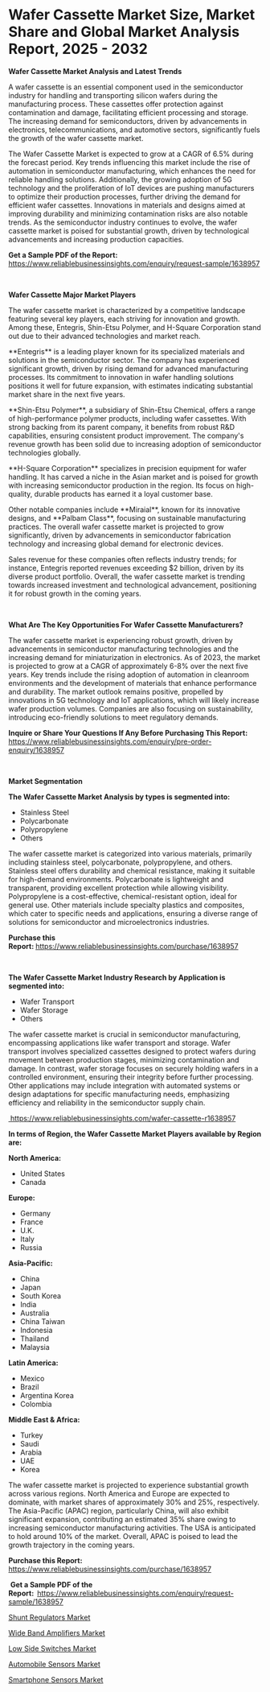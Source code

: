 <p><h1>Wafer Cassette Market Size, Market Share and Global Market Analysis Report, 2025 - 2032</h1></p><p><strong>Wafer Cassette Market Analysis and Latest Trends</strong></p>
<p><p>A wafer cassette is an essential component used in the semiconductor industry for handling and transporting silicon wafers during the manufacturing process. These cassettes offer protection against contamination and damage, facilitating efficient processing and storage. The increasing demand for semiconductors, driven by advancements in electronics, telecommunications, and automotive sectors, significantly fuels the growth of the wafer cassette market.</p><p>The Wafer Cassette Market is expected to grow at a CAGR of 6.5% during the forecast period. Key trends influencing this market include the rise of automation in semiconductor manufacturing, which enhances the need for reliable handling solutions. Additionally, the growing adoption of 5G technology and the proliferation of IoT devices are pushing manufacturers to optimize their production processes, further driving the demand for efficient wafer cassettes. Innovations in materials and designs aimed at improving durability and minimizing contamination risks are also notable trends. As the semiconductor industry continues to evolve, the wafer cassette market is poised for substantial growth, driven by technological advancements and increasing production capacities.</p></p>
<p><strong>Get a Sample PDF of the Report:&nbsp;</strong> <a href="https://www.reliablebusinessinsights.com/enquiry/request-sample/1638957?utm_campaign=1106&utm_medium=2&utm_source=Github&utm_content=ia&utm_term=06042025&utm_id=wafer-cassette">https://www.reliablebusinessinsights.com/enquiry/request-sample/1638957</a></p>
<p>&nbsp;</p>
<p><strong>Wafer Cassette Major Market Players</strong></p>
<p><p>The wafer cassette market is characterized by a competitive landscape featuring several key players, each striving for innovation and growth. Among these, Entegris, Shin-Etsu Polymer, and H-Square Corporation stand out due to their advanced technologies and market reach.</p><p>**Entegris** is a leading player known for its specialized materials and solutions in the semiconductor sector. The company has experienced significant growth, driven by rising demand for advanced manufacturing processes. Its commitment to innovation in wafer handling solutions positions it well for future expansion, with estimates indicating substantial market share in the next five years.</p><p>**Shin-Etsu Polymer**, a subsidiary of Shin-Etsu Chemical, offers a range of high-performance polymer products, including wafer cassettes. With strong backing from its parent company, it benefits from robust R&D capabilities, ensuring consistent product improvement. The company's revenue growth has been solid due to increasing adoption of semiconductor technologies globally.</p><p>**H-Square Corporation** specializes in precision equipment for wafer handling. It has carved a niche in the Asian market and is poised for growth with increasing semiconductor production in the region. Its focus on high-quality, durable products has earned it a loyal customer base.</p><p>Other notable companies include **Miraial**, known for its innovative designs, and **Palbam Class**, focusing on sustainable manufacturing practices. The overall wafer cassette market is projected to grow significantly, driven by advancements in semiconductor fabrication technology and increasing global demand for electronic devices.</p><p>Sales revenue for these companies often reflects industry trends; for instance, Entegris reported revenues exceeding $2 billion, driven by its diverse product portfolio. Overall, the wafer cassette market is trending towards increased investment and technological advancement, positioning it for robust growth in the coming years.</p></p>
<p>&nbsp;</p>
<p><strong>What Are The Key Opportunities For Wafer Cassette Manufacturers?</strong></p>
<p><p>The wafer cassette market is experiencing robust growth, driven by advancements in semiconductor manufacturing technologies and the increasing demand for miniaturization in electronics. As of 2023, the market is projected to grow at a CAGR of approximately 6-8% over the next five years. Key trends include the rising adoption of automation in cleanroom environments and the development of materials that enhance performance and durability. The market outlook remains positive, propelled by innovations in 5G technology and IoT applications, which will likely increase wafer production volumes. Companies are also focusing on sustainability, introducing eco-friendly solutions to meet regulatory demands.</p></p>
<p><strong>Inquire or Share Your Questions If Any Before Purchasing This Report:</strong> <a href="https://www.reliablebusinessinsights.com/enquiry/pre-order-enquiry/1638957?utm_campaign=1106&utm_medium=2&utm_source=Github&utm_content=ia&utm_term=06042025&utm_id=wafer-cassette">https://www.reliablebusinessinsights.com/enquiry/pre-order-enquiry/1638957</a></p>
<p>&nbsp;</p>
<p><strong>Market Segmentation</strong></p>
<p><strong>The Wafer Cassette Market Analysis by types is segmented into:</strong></p>
<p><ul><li>Stainless Steel</li><li>Polycarbonate</li><li>Polypropylene</li><li>Others</li></ul></p>
<p><p>The wafer cassette market is categorized into various materials, primarily including stainless steel, polycarbonate, polypropylene, and others. Stainless steel offers durability and chemical resistance, making it suitable for high-demand environments. Polycarbonate is lightweight and transparent, providing excellent protection while allowing visibility. Polypropylene is a cost-effective, chemical-resistant option, ideal for general use. Other materials include specialty plastics and composites, which cater to specific needs and applications, ensuring a diverse range of solutions for semiconductor and microelectronics industries.</p></p>
<p><strong>Purchase this Report:&nbsp;</strong><a href="https://www.reliablebusinessinsights.com/purchase/1638957?utm_campaign=1106&utm_medium=2&utm_source=Github&utm_content=ia&utm_term=06042025&utm_id=wafer-cassette">https://www.reliablebusinessinsights.com/purchase/1638957</a></p>
<p>&nbsp;</p>
<p><strong>The Wafer Cassette Market Industry Research by Application is segmented into:</strong></p>
<p><ul><li>Wafer Transport</li><li>Wafer Storage</li><li>Others</li></ul></p>
<p><p>The wafer cassette market is crucial in semiconductor manufacturing, encompassing applications like wafer transport and storage. Wafer transport involves specialized cassettes designed to protect wafers during movement between production stages, minimizing contamination and damage. In contrast, wafer storage focuses on securely holding wafers in a controlled environment, ensuring their integrity before further processing. Other applications may include integration with automated systems or design adaptations for specific manufacturing needs, emphasizing efficiency and reliability in the semiconductor supply chain.</p></p>
<p><a href="https://www.reliablebusinessinsights.com/wafer-cassette-r1638957?utm_campaign=1106&utm_medium=2&utm_source=Github&utm_content=ia&utm_term=06042025&utm_id=wafer-cassette">&nbsp;https://www.reliablebusinessinsights.com/wafer-cassette-r1638957</a></p>
<p><strong>In terms of Region, the Wafer Cassette Market Players available by Region are:</strong></p>
<p>
    <p> <strong> North America: </strong>
        <ul>
            <li>United States</li>
            <li>Canada</li>
        </ul>
        </p> 
    <p> <strong> Europe: </strong>
        <ul>
            <li>Germany</li>
            <li>France</li>
            <li>U.K.</li>
            <li>Italy</li>
            <li>Russia</li>
        </ul>
        </p> 
    <p> <strong> Asia-Pacific: </strong>
        <ul>
            <li>China</li>
            <li>Japan</li>
            <li>South Korea</li>
            <li>India</li>
            <li>Australia</li>
            <li>China Taiwan</li>
            <li>Indonesia</li>
            <li>Thailand</li>
            <li>Malaysia</li>
        </ul>
        </p> 
    <p> <strong> Latin America: </strong>
        <ul>
            <li>Mexico</li>
            <li>Brazil</li>
            <li>Argentina Korea</li>
            <li>Colombia</li>
        </ul>
        </p> 
    <p> <strong> Middle East & Africa: </strong>
        <ul>
            <li>Turkey</li>
            <li>Saudi</li>
            <li>Arabia</li>
            <li>UAE</li>
            <li>Korea</li>
        </ul>
    </p>
    </p>
<p><p>The wafer cassette market is projected to experience substantial growth across various regions. North America and Europe are expected to dominate, with market shares of approximately 30% and 25%, respectively. The Asia-Pacific (APAC) region, particularly China, will also exhibit significant expansion, contributing an estimated 35% share owing to increasing semiconductor manufacturing activities. The USA is anticipated to hold around 10% of the market. Overall, APAC is poised to lead the growth trajectory in the coming years.</p></p>
<p><strong>Purchase this Report: </strong><a href="https://www.reliablebusinessinsights.com/purchase/1638957?utm_campaign=1106&utm_medium=2&utm_source=Github&utm_content=ia&utm_term=06042025&utm_id=wafer-cassette">https://www.reliablebusinessinsights.com/purchase/1638957</a></p>
<p>&nbsp;<strong>Get a Sample PDF of the Report:&nbsp;&nbsp;</strong><a href="https://www.reliablebusinessinsights.com/enquiry/request-sample/1638957?utm_campaign=1106&utm_medium=2&utm_source=Github&utm_content=ia&utm_term=06042025&utm_id=wafer-cassette">https://www.reliablebusinessinsights.com/enquiry/request-sample/1638957</a></p>
<p><strong></strong></p>
<p><p><a href="https://github.com/rjaibiagha/Market-Research-Report-List-1/blob/main/shunt-regulators-market.md?utm_campaign=1106&utm_medium=2&utm_source=Github&utm_content=ia&utm_term=06042025&utm_id=wafer-cassette">Shunt Regulators Market</a></p><p><a href="https://github.com/rumaskdallys2/Market-Research-Report-List-1/blob/main/wide-band-amplifiers-market.md?utm_campaign=1106&utm_medium=2&utm_source=Github&utm_content=ia&utm_term=06042025&utm_id=wafer-cassette">Wide Band Amplifiers Market</a></p><p><a href="https://github.com/brinnoifon/Market-Research-Report-List-1/blob/main/low-side-switches-market.md?utm_campaign=1106&utm_medium=2&utm_source=Github&utm_content=ia&utm_term=06042025&utm_id=wafer-cassette">Low Side Switches Market</a></p><p><a href="https://github.com/abdhsheila7/Market-Research-Report-List-1/blob/main/automobile-sensors-market.md?utm_campaign=1106&utm_medium=2&utm_source=Github&utm_content=ia&utm_term=06042025&utm_id=wafer-cassette">Automobile Sensors Market</a></p><p><a href="https://github.com/godekkutero4/Market-Research-Report-List-1/blob/main/smartphone-sensors-market.md?utm_campaign=1106&utm_medium=2&utm_source=Github&utm_content=ia&utm_term=06042025&utm_id=wafer-cassette">Smartphone Sensors Market</a></p></p>